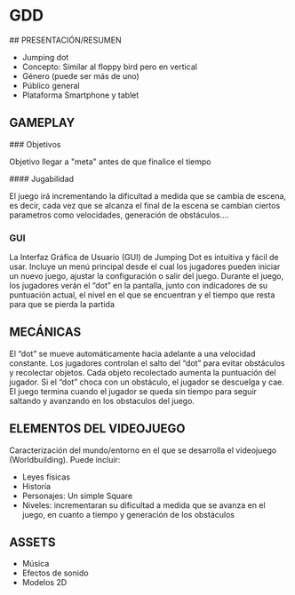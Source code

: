 # GDD

## PRESENTACIÓN/RESUMEN

- Jumping dot
- Concepto: Similar al floppy bird pero en vertical
- Género (puede ser más de uno)
- Público general
- Plataforma Smartphone y tablet


## GAMEPLAY

### Objetivos

Objetivo llegar a "meta" antes de que finalice el tiempo

#### Jugabilidad

El juego irá incrementando la dificultad a medida que se cambia de escena, es decir, cada vez que se alcanza el final de la escena se cambian ciertos parametros como velocidades, generación de obstáculos....


### GUI

La Interfaz Gráfica de Usuario (GUI) de Jumping Dot es intuitiva y fácil de usar. Incluye un menú principal desde el cual los jugadores pueden iniciar un nuevo juego, ajustar la configuración o salir del juego. Durante el juego, los jugadores verán el “dot” en la pantalla, junto con indicadores de su puntuación actual, el nivel en el que se encuentran y el tiempo que resta para que se pierda la partida

## MECÁNICAS

El “dot” se mueve automáticamente hacia adelante a una velocidad constante. Los jugadores controlan el salto del “dot” para evitar obstáculos y recolectar objetos. Cada objeto recolectado aumenta la puntuación del jugador. Si el “dot” choca con un obstáculo, el jugador se descuelga y cae. El juego termina cuando el jugador se queda sin tiempo para seguir saltando y avanzando en los obstaculos del juego.

## ELEMENTOS DEL VIDEOJUEGO

Caracterización del mundo/entorno en el que se desarrolla el videojuego (Worldbuilding). Puede incluir:

- Leyes físicas
- Historia
- Personajes: Un simple Square
- Niveles: incrementaran su dificultad a medida que se avanza en el juego, en cuanto a tiempo y generación de los obstáculos



## ASSETS

- Música
- Efectos de sonido
- Modelos 2D
